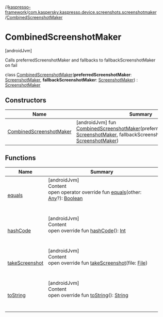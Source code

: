 //[kaspresso-framework](../../index.md)/[com.kaspersky.kaspresso.device.screenshots.screenshotmaker](../index.md)/[CombinedScreenshotMaker](index.md)



# CombinedScreenshotMaker  
 [androidJvm] 

Calls preferredScreenshotMaker and fallbacks to fallbackScreenshotMaker on fail

class [CombinedScreenshotMaker](index.md)(**preferredScreenshotMaker**: [ScreenshotMaker](../-screenshot-maker/index.md), **fallbackScreenshotMaker**: [ScreenshotMaker](../-screenshot-maker/index.md)) : [ScreenshotMaker](../-screenshot-maker/index.md)   


## Constructors  
  
|  Name|  Summary| 
|---|---|
| [CombinedScreenshotMaker](-combined-screenshot-maker.md)|  [androidJvm] fun [CombinedScreenshotMaker](-combined-screenshot-maker.md)(preferredScreenshotMaker: [ScreenshotMaker](../-screenshot-maker/index.md), fallbackScreenshotMaker: [ScreenshotMaker](../-screenshot-maker/index.md))   <br>


## Functions  
  
|  Name|  Summary| 
|---|---|
| [equals](https://kotlinlang.org/api/latest/jvm/stdlib/kotlin/-any/equals.html)| [androidJvm]  <br>Content  <br>open operator override fun [equals](https://kotlinlang.org/api/latest/jvm/stdlib/kotlin/-any/equals.html)(other: [Any](https://kotlinlang.org/api/latest/jvm/stdlib/kotlin/-any/index.html)?): [Boolean](https://kotlinlang.org/api/latest/jvm/stdlib/kotlin/-boolean/index.html)  <br><br><br>
| [hashCode](https://kotlinlang.org/api/latest/jvm/stdlib/kotlin/-any/hash-code.html)| [androidJvm]  <br>Content  <br>open override fun [hashCode](https://kotlinlang.org/api/latest/jvm/stdlib/kotlin/-any/hash-code.html)(): [Int](https://kotlinlang.org/api/latest/jvm/stdlib/kotlin/-int/index.html)  <br><br><br>
| [takeScreenshot](take-screenshot.md)| [androidJvm]  <br>Content  <br>open override fun [takeScreenshot](take-screenshot.md)(file: [File](https://developer.android.com/reference/kotlin/java/io/File.html))  <br><br><br>
| [toString](https://kotlinlang.org/api/latest/jvm/stdlib/kotlin/-any/to-string.html)| [androidJvm]  <br>Content  <br>open override fun [toString](https://kotlinlang.org/api/latest/jvm/stdlib/kotlin/-any/to-string.html)(): [String](https://kotlinlang.org/api/latest/jvm/stdlib/kotlin/-string/index.html)  <br><br><br>

